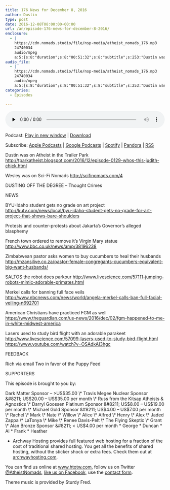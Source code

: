 ```yaml
---
title: 176 News for December 8, 2016
author: Dustin
type: post
date: 2016-12-08T08:00:00+00:00
url: /an/episode-176-news-for-december-8-2016/
enclosure:
  - |
    https://cdn.nomads.studio/file/nsp-media/atheist_nomads_176.mp3
    24740034
    audio/mpeg
    a:5:{s:8:"duration";s:8:"00:51:32";s:8:"subtitle";s:253:"Dustin was on Atheist in the Trailer Park  Wesley was on Sci-Fi Nomads  DUSTING OFF THE DEGREE - Thought Crimes NEWS BYU-Idaho student gets no grade on art project  Protests and counter-protests about Jakarta’s Governor’s alleged blasphemy French...";s:8:"explicit";s:1:"1";s:13:"episode_title";s:25:"News for December 8, 2016";s:10:"episode_no";s:3:"176";}
audio_file:
  - |
    https://cdn.nomads.studio/file/nsp-media/atheist_nomads_176.mp3
    24740034
    audio/mpeg
    a:5:{s:8:"duration";s:8:"00:51:32";s:8:"subtitle";s:253:"Dustin was on Atheist in the Trailer Park  Wesley was on Sci-Fi Nomads  DUSTING OFF THE DEGREE - Thought Crimes NEWS BYU-Idaho student gets no grade on art project  Protests and counter-protests about Jakarta’s Governor’s alleged blasphemy French...";s:8:"explicit";s:1:"1";s:13:"episode_title";s:25:"News for December 8, 2016";s:10:"episode_no";s:3:"176";}
categories:
  - Episodes

---
```

<div itemscope itemtype="http://schema.org/AudioObject">
  <meta itemprop="name" content="176 News for December 8, 2016" />
  
  <meta itemprop="uploadDate" content="2016-12-08T01:00:00-07:00" />
  
  <meta itemprop="encodingFormat" content="audio/mpeg" />
  
  <meta itemprop="duration" content="PT51M32S" />
  
  <meta itemprop="description" content="Dustin was on Atheist in the Trailer Park  Wesley was on Sci-Fi Nomads  DUSTING OFF THE DEGREE - Thought Crimes NEWS BYU-Idaho student gets no grade on art project  Protests and counter-protests about Jakarta’s Governor’s alleged blasphemy French..." />
  
  <meta itemprop="contentUrl" content="https://dts.podtrac.com/redirect.mp3/cdn.nomads.studio/file/nsp-media/atheist_nomads_176.mp3" />
  
  <meta itemprop="contentSize" content="23.6" />
  </p> 
  
  <div class="powerpress_player" id="powerpress_player_8438">
    <audio class="wp-audio-shortcode" id="audio-5052-182" preload="none" style="width: 100%;" controls="controls"><source type="audio/mpeg" src="https://dts.podtrac.com/redirect.mp3/cdn.nomads.studio/file/nsp-media/atheist_nomads_176.mp3?_=182" /><a href="https://dts.podtrac.com/redirect.mp3/cdn.nomads.studio/file/nsp-media/atheist_nomads_176.mp3">https://dts.podtrac.com/redirect.mp3/cdn.nomads.studio/file/nsp-media/atheist_nomads_176.mp3</a></audio>
  </div>
</div>

<p class="powerpress_links powerpress_links_mp3">
  Podcast: <a href="https://dts.podtrac.com/redirect.mp3/cdn.nomads.studio/file/nsp-media/atheist_nomads_176.mp3" class="powerpress_link_pinw" target="_blank" title="Play in new window" onclick="return powerpress_pinw('https://htotw.com/?powerpress_pinw=5052-podcast');" rel="nofollow">Play in new window</a> | <a href="https://dts.podtrac.com/redirect.mp3/cdn.nomads.studio/file/nsp-media/atheist_nomads_176.mp3" class="powerpress_link_d" title="Download" rel="nofollow" download="atheist_nomads_176.mp3">Download</a>
</p>

<p class="powerpress_links powerpress_subscribe_links">
  Subscribe: <a href="https://podcasts.apple.com/us/podcast/humanists-take-on-the-world/id530050098?mt=2&ls=1" class="powerpress_link_subscribe powerpress_link_subscribe_itunes" target="_blank" title="Subscribe on Apple Podcasts" rel="nofollow">Apple Podcasts</a> | <a href="https://www.google.com/podcasts?feed=aHR0cDovL2F0aGVpc3Rub21hZHMubGlic3luLmNvbS9yc3M%3D" class="powerpress_link_subscribe powerpress_link_subscribe_googleplay" target="_blank" title="Subscribe on Google Podcasts" rel="nofollow">Google Podcasts</a> | <a href="https://open.spotify.com/show/3LzK2xZGike6Tc1GEMtMbr?si=LieN9SNuTpq96smuaUsH8A" class="powerpress_link_subscribe powerpress_link_subscribe_spotify" target="_blank" title="Subscribe on Spotify" rel="nofollow">Spotify</a> | <a href="https://www.pandora.com/podcast/atheist-nomads/PC:10122?corr=62071012&part=ug" class="powerpress_link_subscribe powerpress_link_subscribe_pandora" target="_blank" title="Subscribe on Pandora" rel="nofollow">Pandora</a> | <a href="https://htotw.com/feed/podcast/" class="powerpress_link_subscribe powerpress_link_subscribe_rss" target="_blank" title="Subscribe via RSS" rel="nofollow">RSS</a>
</p>

Dustin was on Atheist in the Trailer Park <a href="http://tparkatheist.blogspot.com/2016/12/episode-0129-whos-this-judith-chick.html" target="_blank" rel="noopener">http://tparkatheist.blogspot.com/2016/12/episode-0129-whos-this-judith-chick.html </a>

Wesley was on Sci-Fi Nomads <a href="http://scifinomads.com/4" target="_blank" rel="noopener">http://scifinomads.com/4</a>

DUSTING OFF THE DEGREE &#8211; Thought Crimes

NEWS

BYU-Idaho student gets no grade on art project <a href="http://kutv.com/news/local/byu-idaho-student-gets-no-grade-for-art-project-that-shows-bare-shoulders" target="_blank" rel="noopener">http://kutv.com/news/local/byu-idaho-student-gets-no-grade-for-art-project-that-shows-bare-shoulders</a>

Protests and counter-protests about Jakarta’s Governor’s alleged blasphemy

French town ordered to remove it’s Virgin Mary statue <a href="http://www.bbc.co.uk/news/amp/38196238" target="_blank" rel="noopener">http://www.bbc.co.uk/news/amp/38196238</a>

Zimbabwean pastor asks women to buy cucumbers to heal their husbands <a href="http://mzansilive.co.za/pastor-female-congregants-cucumbers-equivalent-big-want-husbands/" target="_blank" rel="noopener">http://mzansilive.co.za/pastor-female-congregants-cucumbers-equivalent-big-want-husbands/</a>

SALTOS the robot does parkour <a href="http://www.livescience.com/57111-jumping-robots-mimic-adorable-primates.html" target="_blank" rel="noopener">http://www.livescience.com/57111-jumping-robots-mimic-adorable-primates.html</a>

Merkel calls for banning full face veils <a href="http://www.nbcnews.com/news/world/angela-merkel-calls-ban-full-facial-veiling-n692701" target="_blank" rel="noopener">http://www.nbcnews.com/news/world/angela-merkel-calls-ban-full-facial-veiling-n692701</a>

American Christians have practiced FGM as well <a href="https://www.theguardian.com/us-news/2016/dec/02/fgm-happened-to-me-in-white-midwest-america" target="_blank" rel="noopener">https://www.theguardian.com/us-news/2016/dec/02/fgm-happened-to-me-in-white-midwest-america</a>

Lasers used to study bird flight with an adorable parakeet <a href="http://www.livescience.com/57099-lasers-used-to-study-bird-flight.html" target="_blank" rel="noopener">http://www.livescience.com/57099-lasers-used-to-study-bird-flight.html</a> <a href="https://www.youtube.com/watch?v=OSAdkAI3hgc" target="_blank" rel="noopener">https://www.youtube.com/watch?v=OSAdkAI3hgc</a>

FEEDBACK

Rich via email Two in favor of the Puppy Feed

SUPPORTERS

This episode is brought to you by:

Dark Matter Sponsor &#8211; >US$35.00 \* Travis Megee Nuclear Sponsor &#8211; US$20.00 &#8211; US$35.00 per month \* Russ from the Kitsap Atheists & Agnostics \* Darryl Goossen Platinum Sponsor &#8211; US$8.00 &#8211; US$19.00 per month \* Michael Gold Sponsor &#8211; US$4.00 &#8211; US$7.00 per month \* Rachel \* Mark \* Nate \* Willow \* Alice \* Alfred \* Henry \* Alex \* Jaded Zappa \* LaTonya \* Mike \* Renee Davis-Pelt \* The Flying Skeptic \* Grant \* Alan Bronze Sponsor &#8211; < US$4.00 per month \* George \* Duncan \* Al \* Frank \* Heather

* Archway Hosting provides full featured web hosting for a fraction of the cost of traditional shared hosting. You get all the benefits of shared hosting, without the sticker shock or extra fees. Check them out at <a href="http://archwayhosting.com/" target="_blank" rel="noopener">archwayhosting.com</a>.

You can find us online at <a href="http://www.htotw.com/" target="_blank" rel="noopener">www.htotw.com</a>, follow us on Twitter <a href="https://htotw.com/twitter" target="_blank" rel="noopener">@AtheistNomads</a>, <a href="https://www.facebook.com/AtheistNomads" target="_blank" rel="noopener">like us on Facebook</a>, use the [contact form](https://htotw.com/contact).

Theme music is provided by Sturdy Fred.